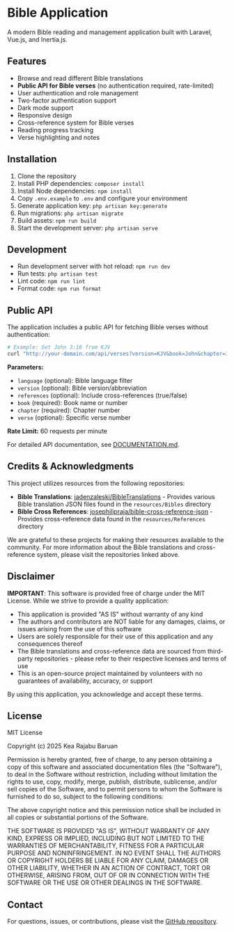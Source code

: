 # Bible Application

A modern Bible reading and management application built with Laravel, Vue.js, and Inertia.js.

## Features

- Browse and read different Bible translations
- **Public API for Bible verses** (no authentication required, rate-limited)
- User authentication and role management
- Two-factor authentication support
- Dark mode support
- Responsive design
- Cross-reference system for Bible verses
- Reading progress tracking
- Verse highlighting and notes

## Installation

1. Clone the repository
2. Install PHP dependencies: `composer install`
3. Install Node dependencies: `npm install`
4. Copy `.env.example` to `.env` and configure your environment
5. Generate application key: `php artisan key:generate`
6. Run migrations: `php artisan migrate`
7. Build assets: `npm run build`
8. Start the development server: `php artisan serve`

## Development

- Run development server with hot reload: `npm run dev`
- Run tests: `php artisan test`
- Lint code: `npm run lint`
- Format code: `npm run format`

## Public API

The application includes a public API for fetching Bible verses without authentication:

```bash
# Example: Get John 3:16 from KJV
curl "http://your-domain.com/api/verses?version=KJV&book=John&chapter=3&verse=16"
```

**Parameters:**
- `language` (optional): Bible language filter
- `version` (optional): Bible version/abbreviation
- `references` (optional): Include cross-references (true/false)
- `book` (required): Book name or number
- `chapter` (required): Chapter number
- `verse` (optional): Specific verse number

**Rate Limit:** 60 requests per minute

For detailed API documentation, see [DOCUMENTATION.md](DOCUMENTATION.md#public-bible-api).

## Credits & Acknowledgments

This project utilizes resources from the following repositories:

- **Bible Translations**: [jadenzaleski/BibleTranslations](https://github.com/jadenzaleski/BibleTranslations) - Provides various Bible translation JSON files found in the `resources/Bibles` directory
- **Bible Cross References**: [josephilipraja/bible-cross-reference-json](https://github.com/josephilipraja/bible-cross-reference-json) - Provides cross-reference data found in the `resources/References` directory

We are grateful to these projects for making their resources available to the community. For more information about the Bible translations and cross-reference system, please visit the repositories linked above.

## Disclaimer

**IMPORTANT**: This software is provided free of charge under the MIT License. While we strive to provide a quality application:

- This application is provided "AS IS" without warranty of any kind
- The authors and contributors are NOT liable for any damages, claims, or issues arising from the use of this software
- Users are solely responsible for their use of this application and any consequences thereof
- The Bible translations and cross-reference data are sourced from third-party repositories - please refer to their respective licenses and terms of use
- This is an open-source project maintained by volunteers with no guarantees of availability, accuracy, or support

By using this application, you acknowledge and accept these terms.

## License

MIT License

Copyright (c) 2025 Kea Rajabu Baruan

Permission is hereby granted, free of charge, to any person obtaining a copy
of this software and associated documentation files (the "Software"), to deal
in the Software without restriction, including without limitation the rights
to use, copy, modify, merge, publish, distribute, sublicense, and/or sell
copies of the Software, and to permit persons to whom the Software is
furnished to do so, subject to the following conditions:

The above copyright notice and this permission notice shall be included in all
copies or substantial portions of the Software.

THE SOFTWARE IS PROVIDED "AS IS", WITHOUT WARRANTY OF ANY KIND, EXPRESS OR
IMPLIED, INCLUDING BUT NOT LIMITED TO THE WARRANTIES OF MERCHANTABILITY,
FITNESS FOR A PARTICULAR PURPOSE AND NONINFRINGEMENT. IN NO EVENT SHALL THE
AUTHORS OR COPYRIGHT HOLDERS BE LIABLE FOR ANY CLAIM, DAMAGES OR OTHER
LIABILITY, WHETHER IN AN ACTION OF CONTRACT, TORT OR OTHERWISE, ARISING FROM,
OUT OF OR IN CONNECTION WITH THE SOFTWARE OR THE USE OR OTHER DEALINGS IN THE
SOFTWARE.

## Contact

For questions, issues, or contributions, please visit the [GitHub repository](https://github.com/kea137/Bible).
